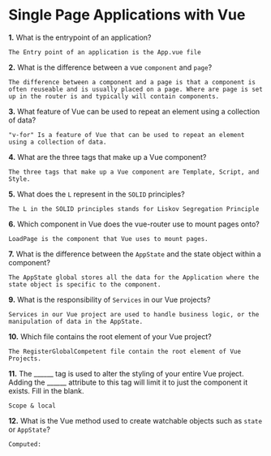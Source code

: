 # Single Page Applications with Vue

**1.** What is the entrypoint of an application?
<!-- enter you answer in the space below -->
```
The Entry point of an application is the App.vue file
```
**2.** What is the difference between a vue `component` and `page`?
<!-- enter you answer in the space below -->
```
The difference between a component and a page is that a component is often reuseable and is usually placed on a page. Where are page is set up in the router is and typically will contain components.
```
**3.** What feature of Vue can be used to repeat an element using a collection of data?
<!-- enter you answer in the space below -->
```
"v-for" Is a feature of Vue that can be used to repeat an element using a collection of data.
```
**4.** What are the three tags that make up a Vue component?
<!-- enter you answer in the space below -->
```
The three tags that make up a Vue component are Template, Script, and Style.
```
**5.** What does the `L` represent in the `SOLID` principles?
<!-- enter you answer in the space below -->
```
The L in the SOLID principles stands for Liskov Segregation Principle
```
**6.** Which component in Vue does the vue-router use to mount pages onto?
<!-- enter you answer in the space below -->
```
LoadPage is the component that Vue uses to mount pages.
```
**7.** What is the difference between the `AppState` and the state object within a component?
<!-- enter you answer in the space below -->
```
The AppState global stores all the data for the Application where the state object is specific to the component.
```
**9.** What is the responsibility of `Services` in our Vue projects?
<!-- enter you answer in the space below -->
```
Services in our Vue project are used to handle business logic, or the manipulation of data in the AppState.
```
**10.** Which file contains the root element of your Vue project?
<!-- enter you answer in the space below -->
```
The RegisterGlobalCompetent file contain the root element of Vue Projects.
```
**11.** The ______ tag is used to alter the styling of your entire Vue project.  Adding the ______ attribute to this tag will limit it to just the component it exists.  Fill in the blank.
<!-- enter you answer in the space below -->
```
Scope & local
```
**12.** What is the Vue method used to create watchable objects such as `state` or `AppState`?
<!-- enter you answer in the space below -->
```
Computed:
```